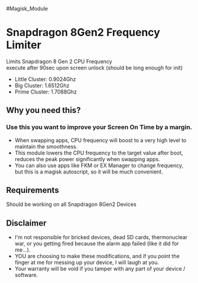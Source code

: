 #Magisk_Module 

# Snapdragon 8Gen2 Frequency Limiter
Limits Snapdragon 8 Gen 2 CPU Frequency\
execute after 90sec upon screen unlock (should be long enough for init)
- Little Cluster: 0.9024Ghz
- Big Cluster: 1.6512Ghz
- Prime Cluster: 1.7088Ghz

## Why you need this?
### Use this you want to improve your Screen On Time by a margin.

- When swapping apps, CPU frequency will boost to a very high level to maintain the smoothness.
- This module lowers the CPU frequency to the target value after boot, reduces the peak power significantly when swapping apps.
- You can also use apps like FKM or EX Manager to change frequency, but this is a magisk autoscript, so it will be much convenient.

## Requirements
Should be working on all Snapdragon 8Gen2 Devices

## Disclaimer
* I'm not responsible for bricked devices, dead SD cards, thermonuclear war, or you getting fired because the alarm app failed (like it did for me...).
* YOU are choosing to make these modifications, and if you point the finger at me for messing up your device, I will laugh at you.
* Your warranty will be void if you tamper with any part of your device / software.
